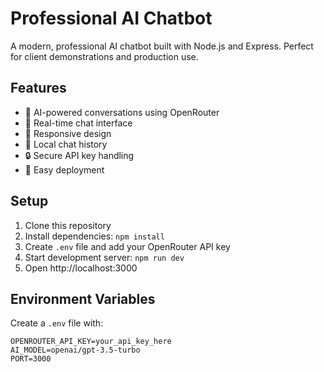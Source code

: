 # Professional AI Chatbot

A modern, professional AI chatbot built with Node.js and Express. Perfect for client demonstrations and production use.

## Features

- 🤖 AI-powered conversations using OpenRouter
- 💬 Real-time chat interface
- 📱 Responsive design
- 💾 Local chat history
- 🔒 Secure API key handling
- 🚀 Easy deployment

## Setup

1. Clone this repository
2. Install dependencies: `npm install`
3. Create `.env` file and add your OpenRouter API key
4. Start development server: `npm run dev`
5. Open http://localhost:3000

## Environment Variables

Create a `.env` file with:

```env
OPENROUTER_API_KEY=your_api_key_here
AI_MODEL=openai/gpt-3.5-turbo
PORT=3000